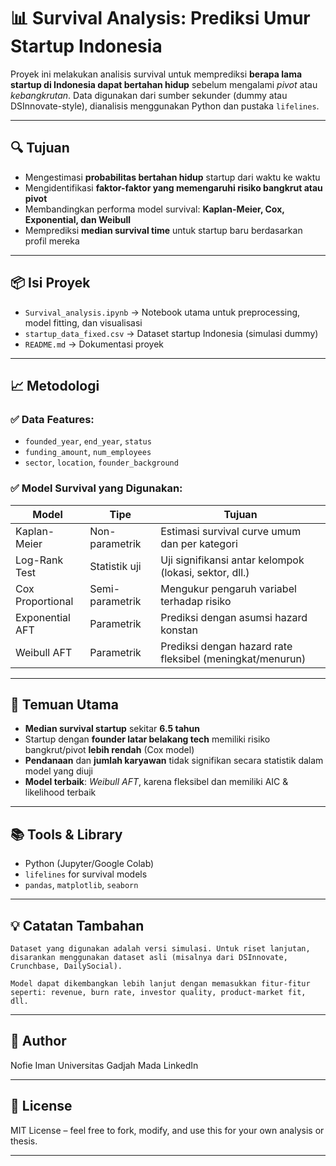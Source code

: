 # 📊 Survival Analysis: Prediksi Umur Startup Indonesia

Proyek ini melakukan analisis survival untuk memprediksi **berapa lama startup di Indonesia dapat bertahan hidup** sebelum mengalami *pivot* atau *kebangkrutan*. Data digunakan dari sumber sekunder (dummy atau DSInnovate-style), dianalisis menggunakan Python dan pustaka `lifelines`.

---

## 🔍 Tujuan

- Mengestimasi **probabilitas bertahan hidup** startup dari waktu ke waktu
- Mengidentifikasi **faktor-faktor yang memengaruhi risiko bangkrut atau pivot**
- Membandingkan performa model survival: **Kaplan-Meier, Cox, Exponential, dan Weibull**
- Memprediksi **median survival time** untuk startup baru berdasarkan profil mereka

---

## 📦 Isi Proyek

- `Survival_analysis.ipynb` → Notebook utama untuk preprocessing, model fitting, dan visualisasi
- `startup_data_fixed.csv` → Dataset startup Indonesia (simulasi dummy)
- `README.md` → Dokumentasi proyek

---

## 📈 Metodologi

### ✅ Data Features:
- `founded_year`, `end_year`, `status`
- `funding_amount`, `num_employees`
- `sector`, `location`, `founder_background`

### ✅ Model Survival yang Digunakan:
| Model             | Tipe            | Tujuan                                                   |
|------------------|------------------|-----------------------------------------------------------|
| Kaplan-Meier     | Non-parametrik   | Estimasi survival curve umum dan per kategori            |
| Log-Rank Test    | Statistik uji    | Uji signifikansi antar kelompok (lokasi, sektor, dll.)   |
| Cox Proportional | Semi-parametrik  | Mengukur pengaruh variabel terhadap risiko               |
| Exponential AFT  | Parametrik       | Prediksi dengan asumsi hazard konstan                    |
| Weibull AFT      | Parametrik       | Prediksi dengan hazard rate fleksibel (meningkat/menurun)|

---

## 🔑 Temuan Utama

- **Median survival startup** sekitar **6.5 tahun**
- Startup dengan **founder latar belakang tech** memiliki risiko bangkrut/pivot **lebih rendah** (Cox model)
- **Pendanaan** dan **jumlah karyawan** tidak signifikan secara statistik dalam model yang diuji
- **Model terbaik**: *Weibull AFT*, karena fleksibel dan memiliki AIC & likelihood terbaik

---

## 📚 Tools & Library

- Python (Jupyter/Google Colab)
- `lifelines` for survival models
- `pandas`, `matplotlib`, `seaborn`

---


## 💡 Catatan Tambahan

    Dataset yang digunakan adalah versi simulasi. Untuk riset lanjutan, disarankan menggunakan dataset asli (misalnya dari DSInnovate, Crunchbase, DailySocial).

    Model dapat dikembangkan lebih lanjut dengan memasukkan fitur-fitur seperti: revenue, burn rate, investor quality, product-market fit, dll.

---
## 🧠 Author

Nofie Iman
Universitas Gadjah Mada
LinkedIn

---
## 📄 License

MIT License – feel free to fork, modify, and use this for your own analysis or thesis.


---

